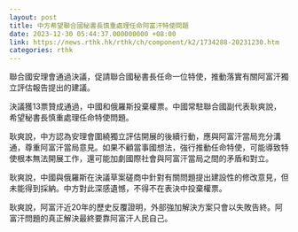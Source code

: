```yaml
---
layout: post
title: 中方希望聯合國秘書長慎重處理任命阿富汗特使問題
date: 2023-12-30 05:44:37.000000000 +08:00
link: https://news.rthk.hk/rthk/ch/component/k2/1734288-20231230.htm
categories: rthk
---
```


聯合國安理會通過決議，促請聯合國秘書長任命一位特使，推動落實有關阿富汗獨立評估報告提出的建議。

決議獲13票贊成通過，中國和俄羅斯投棄權票。中國常駐聯合國副代表耿爽說，希望秘書長慎重處理任命特使問題。

耿爽說，中方認為安理會圍繞獨立評估開展的後續行動，應與阿富汗當局充分溝通，尊重阿富汗當局意見。如果不顧當事國想法，強行推動任命特使，可能導致特使根本無法開展工作，還可能加劇國際社會與阿富汗當局之間的矛盾和對立。

耿爽說，中國與俄羅斯在決議草案磋商中針對有關問題提出建設性的修改意見，但未能得到採納。中方對此深感遺憾，不得不在表決中投棄權票。

耿爽說，阿富汗近20年的歷史反覆證明，外部強加解決方案只會以失敗告終。阿富汗問題的真正解決最終要靠阿富汗人民自己。
